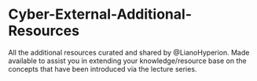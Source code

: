 # Cyber-External-Additional-Resources
All the additional resources curated and shared by @LianoHyperion. 
Made available to assist you in extending your knowledge/resource base on the concepts that have been introduced via the lecture series.
